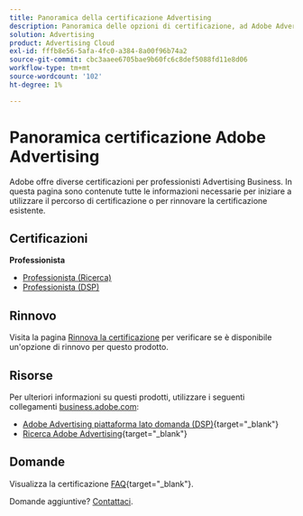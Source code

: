 ```yaml
---
title: Panoramica della certificazione Advertising
description: Panoramica delle opzioni di certificazione, ad Adobe Advertising
solution: Advertising
product: Advertising Cloud
exl-id: fffb8e56-5afa-4fc0-a384-8a00f96b74a2
source-git-commit: cbc3aaee6705bae9b60fc6c8def5088fd11e8d06
workflow-type: tm+mt
source-wordcount: '102'
ht-degree: 1%

---
```


# Panoramica certificazione Adobe Advertising

Adobe offre diverse certificazioni per professionisti Advertising Business.  In questa pagina sono contenute tutte le informazioni necessarie per iniziare a utilizzare il percorso di certificazione o per rinnovare la certificazione esistente.

## Certificazioni

**Professionista**

* [Professionista (Ricerca)](/help/certifications/aac/aac-search-p-business.md) <!--AD0-E501-->
* [Professionista (DSP)](/help/certifications/aac/aac-dsp-p-business.md) <!--AD0-E502-->

## Rinnovo

Visita la pagina [Rinnova la certificazione](/help/certifications/renew.md) per verificare se è disponibile un&#39;opzione di rinnovo per questo prodotto.

## Risorse

Per ulteriori informazioni su questi prodotti, utilizzare i seguenti collegamenti [business.adobe.com](https://business.adobe.com/):

* [Adobe Advertising piattaforma lato domanda (DSP)](https://business.adobe.com/products/advertising/demand-side-platform.html){target="_blank"}
* [Ricerca Adobe Advertising](https://business.adobe.com/products/advertising/search-marketing-management.html){target="_blank"}

## Domande

Visualizza la certificazione [FAQ](https://experienceleague.adobe.com/docs/certification/certification/faq.html){target="_blank"}.

Domande aggiuntive? [Contattaci](mailto:certif@adobe.com).
